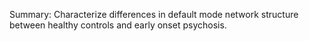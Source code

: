 Summary: Characterize differences in default mode network structure between healthy controls and early onset psychosis. 

